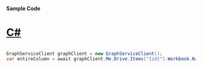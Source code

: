 #### Sample Code
# [C#](#tab/Csharp)

```C#

GraphServiceClient graphClient = new GraphServiceClient();
var entireColumn = await graphClient.Me.Drive.Items["{id}"].Workbook.Names["{name}"].Range.EntireColumn.Request().GetAsync();

```